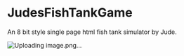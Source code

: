 # JudesFishTankGame

An 8 bit style single page html fish tank simulator by Jude.

![Uploading image.png…]()
